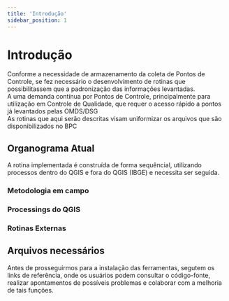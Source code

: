 ```yaml
---
title: 'Introdução'
sidebar_position: 1
---
```


# Introdução

Conforme a necessidade de armazenamento da coleta de Pontos de Controle, se fez necessário o desenvolvimento de rotinas que possibilitassem que a padronização das informações levantadas.  
A uma demanda contínua por Pontos de Controle, principalmente para utilização em Controle de Qualidade, que requer o acesso rápido a pontos já levantados pelas OMDS/DSG  
As rotinas que aqui serão descritas visam uniformizar os arquivos que são disponibilizados no BPC

## Organograma Atual

A rotina implementada é construída de forma sequêncial, utilizando processos dentro do QGIS e fora do QGIS (IBGE) e necessita ser seguida.  

### Metodologia em campo

### Processings do QGIS

### Rotinas Externas

## Arquivos necessários

Antes de prosseguirmos para a instalação das ferramentas, segutem os links de referência, onde os usuários podem consultar o código-fonte, realizar apontamentos de possíveis problemas e colaborar com a melhoria de tais funções.